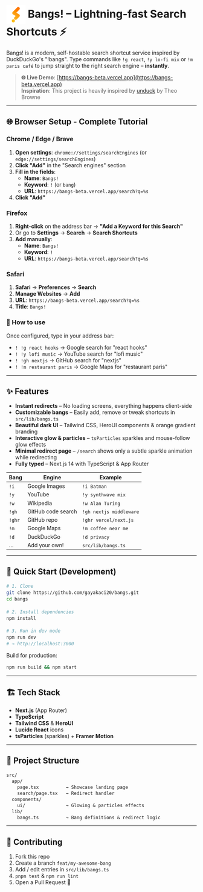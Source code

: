 # <img src="public/favicon.png" width="50" height="50" style="vertical-align:middle"> Bangs! – Lightning-fast Search Shortcuts ⚡️

Bangs! is a modern, self-hostable search shortcut service inspired by DuckDuckGo's "!bangs".
Type commands like `!g react`, `!y lo-fi mix` or `!m paris café` to jump straight to the right search engine – **instantly**.

> **🌐 Live Demo**: [https://bangs-beta.vercel.app](https://bangs-beta.vercel.app)  
> **Inspiration**: This project is heavily inspired by [unduck](https://github.com/t3dotgg/unduck) by Theo Browne

---

## 🌐 Browser Setup - Complete Tutorial

### Chrome / Edge / Brave

1. **Open settings**: `chrome://settings/searchEngines` (or `edge://settings/searchEngines`)
2. **Click "Add"** in the "Search engines" section
3. **Fill in the fields**:
   - **Name**: `Bangs!`
   - **Keyword**: `!` (or `bang`)
   - **URL**: `https://bangs-beta.vercel.app/search?q=%s`
4. **Click "Add"**

### Firefox

1. **Right-click** on the address bar → **"Add a Keyword for this Search"**
2. Or go to **Settings** → **Search** → **Search Shortcuts**
3. **Add manually**:
   - **Name**: `Bangs!`
   - **Keyword**: `!`
   - **URL**: `https://bangs-beta.vercel.app/search?q=%s`

### Safari

1. **Safari** → **Preferences** → **Search**
2. **Manage Websites** → **Add**
3. **URL**: `https://bangs-beta.vercel.app/search?q=%s`
4. **Title**: `Bangs!`

### 🎯 How to use

Once configured, type in your address bar:
- `! !g react hooks` → Google search for "react hooks"
- `! !y lofi music` → YouTube search for "lofi music" 
- `! !gh nextjs` → GitHub search for "nextjs"
- `! !m restaurant paris` → Google Maps for "restaurant paris"

---

## ✨ Features

- **Instant redirects** – No loading screens, everything happens client-side
- **Customizable bangs** – Easily add, remove or tweak shortcuts in `src/lib/bangs.ts`
- **Beautiful dark UI** – Tailwind CSS, HeroUI components & orange gradient branding
- **Interactive glow & particles** – `tsParticles` sparkles and mouse-follow glow effects
- **Minimal redirect page** – `/search` shows only a subtle sparkle animation while redirecting
- **Fully typed** – Next.js 14 with TypeScript & App Router

| Bang | Engine | Example |
|------|--------|---------|
| `!i` | Google Images | `!i Batman` |
| `!y` | YouTube | `!y synthwave mix` |
| `!w` | Wikipedia | `!w Alan Turing` |
| `!gh` | GitHub code search | `!gh nextjs middleware` |
| `!ghr` | GitHub repo | `!ghr vercel/next.js` |
| `!m` | Google Maps | `!m coffee near me` |
| `!d` | DuckDuckGo | `!d privacy` |
| … | Add your own! | `src/lib/bangs.ts` |

---

## 🚀 Quick Start (Development)

```bash
# 1. Clone
git clone https://github.com/gayakaci20/bangs.git
cd bangs

# 2. Install dependencies
npm install

# 3. Run in dev mode
npm run dev
# → http://localhost:3000
```

Build for production:
```bash
npm run build && npm start
```

---

## 🏗️ Tech Stack

- **Next.js** (App Router)
- **TypeScript**
- **Tailwind CSS** & **HeroUI**
- **Lucide React** icons
- **tsParticles** (sparkles) + **Framer Motion**

---

## 📂 Project Structure

```
src/
  app/
    page.tsx          → Showcase landing page
    search/page.tsx   → Redirect handler
  components/
    ui/               → Glowing & particles effects
  lib/
    bangs.ts          → Bang definitions & redirect logic
```

---

## 🤝 Contributing

1. Fork this repo
2. Create a branch `feat/my-awesome-bang`
3. Add / edit entries in `src/lib/bangs.ts`
4. `pnpm test` & `npm run lint`
5. Open a Pull Request 🚀
